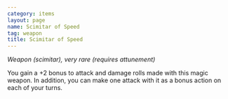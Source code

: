 ```yaml
---
category: items
layout: page
name: Scimitar of Speed
tag: weapon
title: Scimitar of Speed
---
```


_Weapon (scimitar), very rare (requires attunement)_ 

You gain a +2 bonus to attack and damage rolls made with this magic weapon. In addition, you can make one attack with it as a bonus action on each of your turns. 
